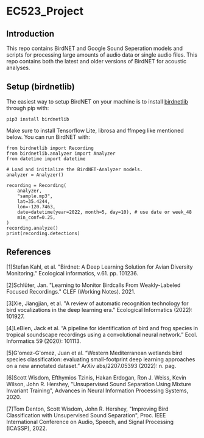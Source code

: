 # EC523_Project

## Introduction
This repo contains BirdNET and Google Sound Seperation models and scripts for processing large amounts of audio data or single audio files. This repo contains both the latest and older versions of BirdNET for acoustic analyses.

## Setup (birdnetlib)

The easiest way to setup BirdNET on your machine is to install [birdnetlib](https://pypi.org/project/birdnetlib/) through pip with:

```
pip3 install birdnetlib
```

Make sure to install Tensorflow Lite, librosa and ffmpeg like mentioned below. You can run BirdNET with:

```
from birdnetlib import Recording
from birdnetlib.analyzer import Analyzer
from datetime import datetime

# Load and initialize the BirdNET-Analyzer models.
analyzer = Analyzer()

recording = Recording(
    analyzer,
    "sample.mp3",
    lat=35.4244,
    lon=-120.7463,
    date=datetime(year=2022, month=5, day=10), # use date or week_48
    min_conf=0.25,
)
recording.analyze()
print(recording.detections)
```


## References

[1]Stefan Kahl, et al. "Birdnet: A Deep Learning Solution for Avian Diversity Monitoring." Ecological informatics, v.61. pp. 101236. 

[2]Schlüter, Jan. "Learning to Monitor Birdcalls From Weakly-Labeled Focused Recordings." CLEF (Working Notes). 2021.

[3]Xie, Jiangjian, et al. "A review of automatic recognition technology for bird vocalizations in the deep learning era." Ecological Informatics (2022): 101927.

[4]LeBien, Jack et al. “A pipeline for identification of bird and frog species in tropical soundscape recordings using a convolutional neural network.” Ecol. Informatics 59 (2020): 101113.

[5]G'omez-G'omez, Juan et al. “Western Mediterranean wetlands bird species classification: evaluating small-footprint deep learning approaches on a new annotated dataset.” ArXiv abs/2207.05393 (2022): n. pag.

[6]Scott Wisdom, Efthymios Tzinis, Hakan Erdogan, Ron J. Weiss, Kevin Wilson, John R. Hershey, "Unsupervised Sound Separation Using Mixture Invariant Training", Advances in Neural Information Processing Systems, 2020.

[7]Tom Denton, Scott Wisdom, John R. Hershey, "Improving Bird Classification with Unsupervised Sound Separation", Proc. IEEE International Conference on Audio, Speech, and Signal Processing (ICASSP), 2022.
